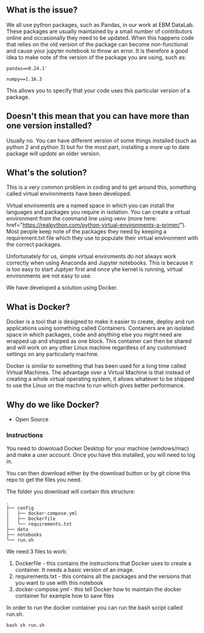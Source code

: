 ## What is the issue?

We all use python packages, such as Pandas, in our work at EBM DataLab. These packages are usually maintained by a small number of contributors online and occasionally they need to be updated. When this happens code that relies on the old version of the package can become non-functional and cause your jupyter notebook to throw an error. It is therefore a good idea to make note of the version of the package you are using, such as: 

```pandas==0.24.1' ```

```numpy==1.16.3```

This allows you to specify that your code uses this particular version of a package. 

## Doesn't this mean that you can have more than one version installed?

Usually no. You can have different version of some things installed (such as python 2 and python 3) but for the most part, installing a more up to date package will *update* an older version. 

## What's the solution?

This is a very common problem in coding and to get around this, something called virtual environments have been developed. 

Virtual enviroments are a named space in which you can install the languages and packages you require in isolation. You can create a virtual environment from the command line using venv (more here: href="https://realpython.com/python-virtual-environments-a-primer/"). Most people keep note of the packages they need by keeping a requirement.txt file which they use to populate their virtual environment with the correct packages. 

Unfortunately for us, simple virtual enviroments do not always work correctly when using Anaconda and Jupyter notebooks. This is because it is too easy to start Juptyer first and once yhe kernel is running, virtual environments are not easy to use. 

We have developed a solution using Docker. 

## What is Docker?

Docker is a tool that is designed to make it easier to create, deploy and run applications using something called Containers. Containers are an isolated space in which packages, code and anything else you might need are wrapped up and shipped as one block. This container can then be shared and will work on any other Linux machine regardless of any customised settings on any particularly machine. 

Docker is similar to something that has been used for a long time called Virtual Machines. The advantage over a Virtual Machine is that instead of creating a whole virtual operating system, it allows whatever to be shipped to use the Linux on the machne to run which gives better performance. 

## Why do we like Docker?

* Open Source

### Instructions

You need to download Docker Desktop for your machine (windows/mac) and make a user account. Once you have this installed, you will need to log in. 

You can then download either by the download button or by git clone this repo to get the files you need. 

The folder you download will contain this structure:

    .
    ├── config                    
    │   ├── docker-compose.yml              
    │   ├── Dockerfile
    │   └── requirements.txt
    ├── data
    ├── notebooks 
    └── run.sh

We need 3 files to work:
1. Dockerfile - this contains the instructions that Docker uses to create a container. It needs a basic version of an image. 
2. requirements.txt - this contains all the packages and the versions that you want to use with this notebook
3. docker-compose.yml - this tell Docker how to maintain the docker container for example how to save files 

In order to run the docker container you can run the bash script called run.sh. 

```bash sh run.sh ```
